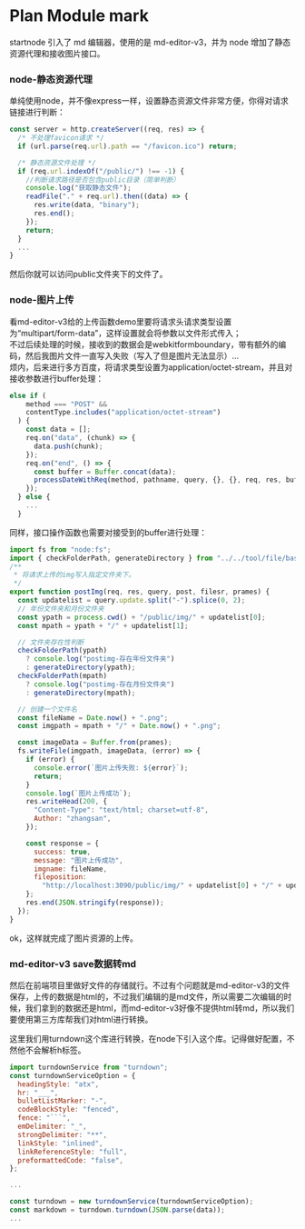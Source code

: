 # Plan Module mark

startnode 引入了 md 编辑器，使用的是 md-editor-v3，并为 node 增加了静态资源代理和接收图片接口。

### node-静态资源代理

单纯使用node，并不像express一样，设置静态资源文件非常方便，你得对请求链接进行判断：

```js
const server = http.createServer((req, res) => {
  /* 不处理favicon请求 */
  if (url.parse(req.url).path == "/favicon.ico") return;

  /* 静态资源文件处理 */
  if (req.url.indexOf("/public/") !== -1) {
    //判断请求路径是否包含public目录（简单判断）
    console.log("获取静态文件");
    readFile("." + req.url).then((data) => {
      res.write(data, "binary");
      res.end();
    });
    return;
  }
  ...
}
```

然后你就可以访问public文件夹下的文件了。

### node-图片上传

看md-editor-v3给的上传函数demo里要将请求头请求类型设置为“multipart/form-data”，这样设置就会将参数以文件形式传入；  
不过后续处理的时候，接收到的数据会是webkitformboundary，带有额外的编码，然后我图片文件一直写入失败（写入了但是图片无法显示）...  
烦内，后来进行多方百度，将请求类型设置为application/octet-stream，并且对接收参数进行buffer处理：

```js
else if (
    method === "POST" &&
    contentType.includes("application/octet-stream")
  ) {
    const data = [];
    req.on("data", (chunk) => {
      data.push(chunk);
    });
    req.on("end", () => {
      const buffer = Buffer.concat(data);
      processDateWithReq(method, pathname, query, {}, {}, req, res, buffer);
    });
  } else {
    ...
  }
```

同样，接口操作函数也需要对接受到的buffer进行处理：

```js
import fs from "node:fs";
import { checkFolderPath, generateDirectory } from "../../tool/file/base.js";
/**
 * 将请求上传的img写入指定文件夹下。
 */
export function postImg(req, res, query, post, filesr, prames) {
  const updatelist = query.update.split("-").splice(0, 2);
  // 年份文件夹和月份文件夹
  const ypath = process.cwd() + "/public/img/" + updatelist[0];
  const mpath = ypath + "/" + updatelist[1];

  // 文件夹存在性判断
  checkFolderPath(ypath)
    ? console.log("postimg-存在年份文件夹")
    : generateDirectory(ypath);
  checkFolderPath(mpath)
    ? console.log("postimg-存在月份文件夹")
    : generateDirectory(mpath);

  // 创建一个文件名
  const fileName = Date.now() + ".png";
  const imgpath = mpath + "/" + Date.now() + ".png";

  const imageData = Buffer.from(prames);
  fs.writeFile(imgpath, imageData, (error) => {
    if (error) {
      console.error(`图片上传失败: ${error}`);
      return;
    }
    console.log(`图片上传成功`);
    res.writeHead(200, {
      "Content-Type": "text/html; charset=utf-8",
      Author: "zhangsan",
    });

    const response = {
      success: true,
      message: "图片上传成功",
      imgname: fileName,
      fileposition:
        "http://localhost:3090/public/img/" + updatelist[0] + "/" + updatelist[1],
    };
    res.end(JSON.stringify(response));
  });
}
```

ok，这样就完成了图片资源的上传。

### md-editor-v3 save数据转md

然后在前端项目里做好文件的存储就行。不过有个问题就是md-editor-v3的文件保存，上传的数据是html的，不过我们编辑的是md文件，所以需要二次编辑的时候，我们拿到的数据还是html，而md-editor-v3好像不提供html转md，所以我们要使用第三方库帮我们对html进行转换。

这里我们用turndown这个库进行转换，在node下引入这个库。记得做好配置，不然他不会解析h标签。

```js
import turndownService from "turndown";
const turndownServiceOption = {
  headingStyle: "atx",
  hr: "___",
  bulletListMarker: "-",
  codeBlockStyle: "fenced",
  fence: "```",
  emDelimiter: "_",
  strongDelimiter: "**",
  linkStyle: "inlined",
  linkReferenceStyle: "full",
  preformattedCode: "false",
};

...

const turndown = new turndownService(turndownServiceOption);
const markdown = turndown.turndown(JSON.parse(data));
...
```